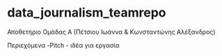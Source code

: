 # data_journalism_teamrepo
Αποθετήριο Ομάδας Α (Πέτσιου Ιωάννα &amp; Κωνσταντώνης Αλέξανδρος)

Περιεχόμενα
-Pitch - ιδέα για εργασία
